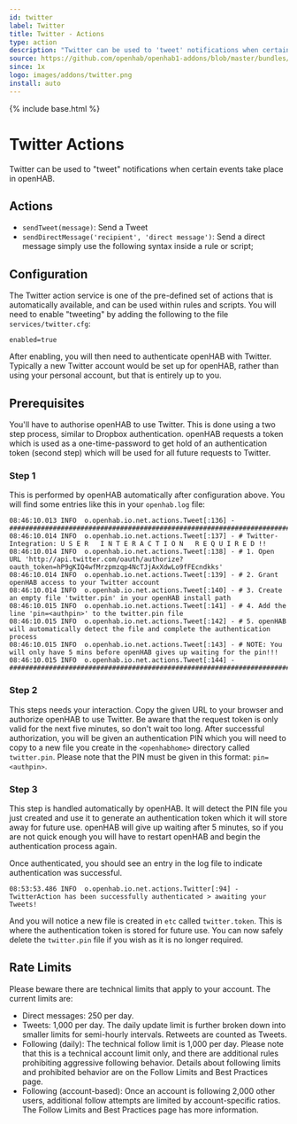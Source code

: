```yaml
---
id: twitter
label: Twitter
title: Twitter - Actions
type: action
description: "Twitter can be used to 'tweet' notifications when certain events take place in openHAB."
source: https://github.com/openhab/openhab1-addons/blob/master/bundles/action/org.openhab.action.twitter/README.md
since: 1x
logo: images/addons/twitter.png
install: auto
---
```


<!-- Attention authors: Do not edit directly. Please add your changes to the appropriate source repository -->

{% include base.html %}

# Twitter Actions

Twitter can be used to "tweet" notifications when certain events take place in openHAB. 


## Actions

* `sendTweet(message)`: Send a Tweet
* `sendDirectMessage('recipient', 'direct message')`: Send a direct message simply use the following syntax inside a rule or script;


## Configuration

The Twitter action service is one of the pre-defined set of actions that is automatically available, and can be used within rules and scripts. You will need to enable "tweeting" by adding the following to the file `services/twitter.cfg`:

```
enabled=true
```

After enabling, you will then need to authenticate openHAB with Twitter. Typically a new Twitter account would be set up for openHAB, rather than using your personal account, but that is entirely up to you.

## Prerequisites

You'll have to authorise openHAB to use Twitter. This is done using a two step process, similar to Dropbox authentication. openHAB requests a token which is used as a one-time-password to get hold of an authentication token (second step) which will be used for all future requests to Twitter.

### Step 1 

This is performed by openHAB automatically after configuration above. You will find some entries like this in your `openhab.log` file:

```text
08:46:10.013 INFO  o.openhab.io.net.actions.Tweet[:136] - ################################################################################################
08:46:10.014 INFO  o.openhab.io.net.actions.Tweet[:137] - # Twitter-Integration: U S E R   I N T E R A C T I O N   R E Q U I R E D !!
08:46:10.014 INFO  o.openhab.io.net.actions.Tweet[:138] - # 1. Open URL 'http://api.twitter.com/oauth/authorize?oauth_token=hP9gKIQ4wfMrzpmzqp4NcTJjAxXdwLo9fFEcndkks'
08:46:10.014 INFO  o.openhab.io.net.actions.Tweet[:139] - # 2. Grant openHAB access to your Twitter account
08:46:10.014 INFO  o.openhab.io.net.actions.Tweet[:140] - # 3. Create an empty file 'twitter.pin' in your openHAB install path
08:46:10.015 INFO  o.openhab.io.net.actions.Tweet[:141] - # 4. Add the line 'pin=<authpin>' to the twitter.pin file
08:46:10.015 INFO  o.openhab.io.net.actions.Tweet[:142] - # 5. openHAB will automatically detect the file and complete the authentication process
08:46:10.015 INFO  o.openhab.io.net.actions.Tweet[:143] - # NOTE: You will only have 5 mins before openHAB gives up waiting for the pin!!!
08:46:10.015 INFO  o.openhab.io.net.actions.Tweet[:144] - ################################################################################################
```

### Step 2


This steps needs your interaction. Copy the given URL to your browser and authorize openHAB to use Twitter. Be aware that the request token is only valid for the next five minutes, so don't wait too long. After successful authorization, you will be given an authentication PIN which you will need to copy to a new file you create in the `<openhabhome>` directory called `twitter.pin`. Please note that the PIN must be given in this format: `pin=<authpin>`.

### Step 3

This step is handled automatically by openHAB. It will detect the PIN file you just created and use it to generate an authentication token which it will store away for future use. openHAB will give up waiting after 5 minutes, so if you are not quick enough you will have to restart openHAB and begin the authentication process again.

Once authenticated, you should see an entry in the log file to indicate authentication was successful.

```text
08:53:53.486 INFO  o.openhab.io.net.actions.Twitter[:94] - TwitterAction has been successfully authenticated > awaiting your Tweets!
```

And you will notice a new file is created in `etc` called `twitter.token`. This is where the authentication token is stored for future use. You can now safely delete the `twitter.pin` file if you wish as it is no longer required.

## Rate Limits

Please beware there are technical limits that apply to your account. The current limits are:

* Direct messages: 250 per day.
* Tweets: 1,000 per day. The daily update limit is further broken down into smaller limits for semi-hourly intervals. Retweets are counted as Tweets.
* Following (daily): The technical follow limit is 1,000 per day. Please note that this is a technical account limit only, and there are additional rules prohibiting aggressive following behavior. Details about following limits and prohibited behavior are on the Follow Limits and Best Practices page.
* Following (account-based): Once an account is following 2,000 other users, additional follow attempts are limited by account-specific ratios. The Follow Limits and Best Practices page has more information.
